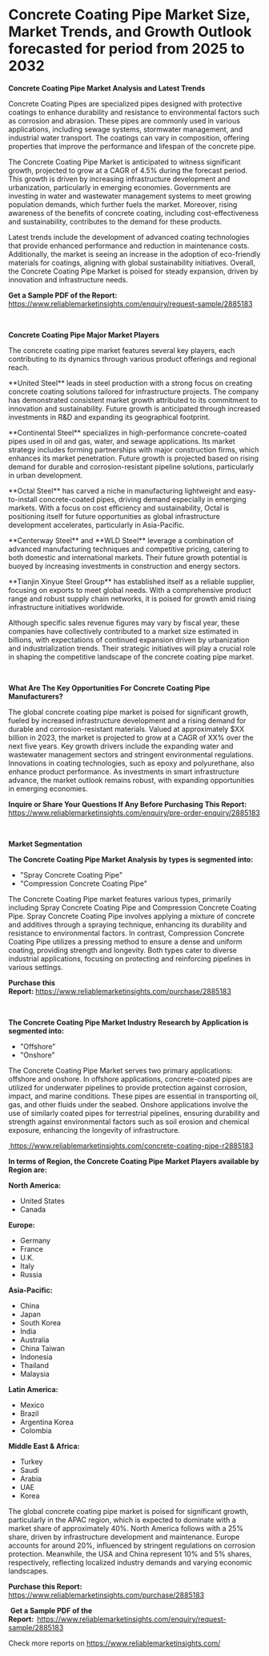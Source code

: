 <p><h1>Concrete Coating Pipe Market Size, Market Trends, and Growth Outlook forecasted for period from 2025 to 2032</h1></p><p><strong>Concrete Coating Pipe Market Analysis and Latest Trends</strong></p>
<p><p>Concrete Coating Pipes are specialized pipes designed with protective coatings to enhance durability and resistance to environmental factors such as corrosion and abrasion. These pipes are commonly used in various applications, including sewage systems, stormwater management, and industrial water transport. The coatings can vary in composition, offering properties that improve the performance and lifespan of the concrete pipe.</p><p>The Concrete Coating Pipe Market is anticipated to witness significant growth, projected to grow at a CAGR of 4.5% during the forecast period. This growth is driven by increasing infrastructure development and urbanization, particularly in emerging economies. Governments are investing in water and wastewater management systems to meet growing population demands, which further fuels the market. Moreover, rising awareness of the benefits of concrete coating, including cost-effectiveness and sustainability, contributes to the demand for these products. </p><p>Latest trends include the development of advanced coating technologies that provide enhanced performance and reduction in maintenance costs. Additionally, the market is seeing an increase in the adoption of eco-friendly materials for coatings, aligning with global sustainability initiatives. Overall, the Concrete Coating Pipe Market is poised for steady expansion, driven by innovation and infrastructure needs.</p></p>
<p><strong>Get a Sample PDF of the Report:&nbsp;</strong> <a href="https://www.reliablemarketinsights.com/enquiry/request-sample/2885183?utm_campaign=2013&utm_medium=2&utm_source=Github&utm_content=ia&utm_term=13032025&utm_id=concrete-coating-pipe">https://www.reliablemarketinsights.com/enquiry/request-sample/2885183</a></p>
<p>&nbsp;</p>
<p><strong>Concrete Coating Pipe Major Market Players</strong></p>
<p><p>The concrete coating pipe market features several key players, each contributing to its dynamics through various product offerings and regional reach. </p><p>**United Steel** leads in steel production with a strong focus on creating concrete coating solutions tailored for infrastructure projects. The company has demonstrated consistent market growth attributed to its commitment to innovation and sustainability. Future growth is anticipated through increased investments in R&D and expanding its geographical footprint.</p><p>**Continental Steel** specializes in high-performance concrete-coated pipes used in oil and gas, water, and sewage applications. Its market strategy includes forming partnerships with major construction firms, which enhances its market penetration. Future growth is projected based on rising demand for durable and corrosion-resistant pipeline solutions, particularly in urban development.</p><p>**Octal Steel** has carved a niche in manufacturing lightweight and easy-to-install concrete-coated pipes, driving demand especially in emerging markets. With a focus on cost efficiency and sustainability, Octal is positioning itself for future opportunities as global infrastructure development accelerates, particularly in Asia-Pacific.</p><p>**Centerway Steel** and **WLD Steel** leverage a combination of advanced manufacturing techniques and competitive pricing, catering to both domestic and international markets. Their future growth potential is buoyed by increasing investments in construction and energy sectors.</p><p>**Tianjin Xinyue Steel Group** has established itself as a reliable supplier, focusing on exports to meet global needs. With a comprehensive product range and robust supply chain networks, it is poised for growth amid rising infrastructure initiatives worldwide.</p><p>Although specific sales revenue figures may vary by fiscal year, these companies have collectively contributed to a market size estimated in billions, with expectations of continued expansion driven by urbanization and industrialization trends. Their strategic initiatives will play a crucial role in shaping the competitive landscape of the concrete coating pipe market.</p></p>
<p>&nbsp;</p>
<p><strong>What Are The Key Opportunities For Concrete Coating Pipe Manufacturers?</strong></p>
<p><p>The global concrete coating pipe market is poised for significant growth, fueled by increased infrastructure development and a rising demand for durable and corrosion-resistant materials. Valued at approximately $XX billion in 2023, the market is projected to grow at a CAGR of XX% over the next five years. Key growth drivers include the expanding water and wastewater management sectors and stringent environmental regulations. Innovations in coating technologies, such as epoxy and polyurethane, also enhance product performance. As investments in smart infrastructure advance, the market outlook remains robust, with expanding opportunities in emerging economies.</p></p>
<p><strong>Inquire or Share Your Questions If Any Before Purchasing This Report:</strong> <a href="https://www.reliablemarketinsights.com/enquiry/pre-order-enquiry/2885183?utm_campaign=2013&utm_medium=2&utm_source=Github&utm_content=ia&utm_term=13032025&utm_id=concrete-coating-pipe">https://www.reliablemarketinsights.com/enquiry/pre-order-enquiry/2885183</a></p>
<p>&nbsp;</p>
<p><strong>Market Segmentation</strong></p>
<p><strong>The Concrete Coating Pipe Market Analysis by types is segmented into:</strong></p>
<p><ul><li>"Spray Concrete Coating Pipe"</li><li>"Compression Concrete Coating Pipe"</li></ul></p>
<p><p>The Concrete Coating Pipe market features various types, primarily including Spray Concrete Coating Pipe and Compression Concrete Coating Pipe. Spray Concrete Coating Pipe involves applying a mixture of concrete and additives through a spraying technique, enhancing its durability and resistance to environmental factors. In contrast, Compression Concrete Coating Pipe utilizes a pressing method to ensure a dense and uniform coating, providing strength and longevity. Both types cater to diverse industrial applications, focusing on protecting and reinforcing pipelines in various settings.</p></p>
<p><strong>Purchase this Report:&nbsp;</strong><a href="https://www.reliablemarketinsights.com/purchase/2885183?utm_campaign=2013&utm_medium=2&utm_source=Github&utm_content=ia&utm_term=13032025&utm_id=concrete-coating-pipe">https://www.reliablemarketinsights.com/purchase/2885183</a></p>
<p>&nbsp;</p>
<p><strong>The Concrete Coating Pipe Market Industry Research by Application is segmented into:</strong></p>
<p><ul><li>"Offshore"</li><li>"Onshore"</li></ul></p>
<p><p>The Concrete Coating Pipe Market serves two primary applications: offshore and onshore. In offshore applications, concrete-coated pipes are utilized for underwater pipelines to provide protection against corrosion, impact, and marine conditions. These pipes are essential in transporting oil, gas, and other fluids under the seabed. Onshore applications involve the use of similarly coated pipes for terrestrial pipelines, ensuring durability and strength against environmental factors such as soil erosion and chemical exposure, enhancing the longevity of infrastructure.</p></p>
<p><a href="https://www.reliablemarketinsights.com/concrete-coating-pipe-r2885183?utm_campaign=2013&utm_medium=2&utm_source=Github&utm_content=ia&utm_term=13032025&utm_id=concrete-coating-pipe">&nbsp;https://www.reliablemarketinsights.com/concrete-coating-pipe-r2885183</a></p>
<p><strong>In terms of Region, the Concrete Coating Pipe Market Players available by Region are:</strong></p>
<p>
    <p> <strong> North America: </strong>
        <ul>
            <li>United States</li>
            <li>Canada</li>
        </ul>
        </p> 
    <p> <strong> Europe: </strong>
        <ul>
            <li>Germany</li>
            <li>France</li>
            <li>U.K.</li>
            <li>Italy</li>
            <li>Russia</li>
        </ul>
        </p> 
    <p> <strong> Asia-Pacific: </strong>
        <ul>
            <li>China</li>
            <li>Japan</li>
            <li>South Korea</li>
            <li>India</li>
            <li>Australia</li>
            <li>China Taiwan</li>
            <li>Indonesia</li>
            <li>Thailand</li>
            <li>Malaysia</li>
        </ul>
        </p> 
    <p> <strong> Latin America: </strong>
        <ul>
            <li>Mexico</li>
            <li>Brazil</li>
            <li>Argentina Korea</li>
            <li>Colombia</li>
        </ul>
        </p> 
    <p> <strong> Middle East & Africa: </strong>
        <ul>
            <li>Turkey</li>
            <li>Saudi</li>
            <li>Arabia</li>
            <li>UAE</li>
            <li>Korea</li>
        </ul>
    </p>
    </p>
<p><p>The global concrete coating pipe market is poised for significant growth, particularly in the APAC region, which is expected to dominate with a market share of approximately 40%. North America follows with a 25% share, driven by infrastructure development and maintenance. Europe accounts for around 20%, influenced by stringent regulations on corrosion protection. Meanwhile, the USA and China represent 10% and 5% shares, respectively, reflecting localized industry demands and varying economic landscapes.</p></p>
<p><strong>Purchase this Report: </strong><a href="https://www.reliablemarketinsights.com/purchase/2885183?utm_campaign=2013&utm_medium=2&utm_source=Github&utm_content=ia&utm_term=13032025&utm_id=concrete-coating-pipe">https://www.reliablemarketinsights.com/purchase/2885183</a></p>
<p>&nbsp;<strong>Get a Sample PDF of the Report:&nbsp;&nbsp;</strong><a href="https://www.reliablemarketinsights.com/enquiry/request-sample/2885183?utm_campaign=2013&utm_medium=2&utm_source=Github&utm_content=ia&utm_term=13032025&utm_id=concrete-coating-pipe">https://www.reliablemarketinsights.com/enquiry/request-sample/2885183</a></p>
<p><strong></strong></p>
<p>Check more reports on <a href="https://www.reliablemarketinsights.com/?utm_campaign=2013&utm_medium=2&utm_source=Github&utm_content=ia&utm_term=13032025&utm_id=concrete-coating-pipe">https://www.reliablemarketinsights.com/</a></p>